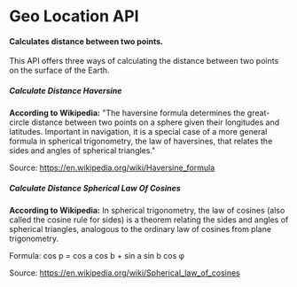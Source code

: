 # **Geo Location API**

#### Calculates distance between two points.

This API offers three ways of calculating the distance between two points on the surface of the Earth.

##### Calculate Distance Haversine

**According to Wikipedia:** "The haversine formula determines the great-circle distance between two points on a sphere given their longitudes and latitudes. Important in navigation, it is a special case of a more general formula in spherical trigonometry, the law of haversines, that relates the sides and angles of spherical triangles."

Source: https://en.wikipedia.org/wiki/Haversine_formula

##### Calculate Distance Spherical Law Of Cosines

**According to Wikipedia:** In spherical trigonometry, the law of cosines (also called the cosine rule for sides) is a theorem relating the sides and angles of spherical triangles, analogous to the ordinary law of cosines from plane trigonometry.

Formula: cos p = cos a cos b + sin a sin b cos φ

Source: https://en.wikipedia.org/wiki/Spherical_law_of_cosines




